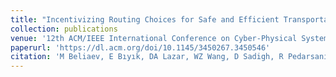 ```yaml
---
title: "Incentivizing Routing Choices for Safe and Efficient Transportation in the Face of the COVID-19 Pandemic"
collection: publications
venue: '12th ACM/IEEE International Conference on Cyber-Physical Systems (ICCPS), Nashville, Tennessee, USA, May 2021'
paperurl: 'https://dl.acm.org/doi/10.1145/3450267.3450546'
citation: 'M Beliaev, E Bıyık, DA Lazar, WZ Wang, D Sadigh, R Pedarsani.'
---
```


<!-- <iframe width="560" height="315" src="https://www.youtube.com/embed/XeffxOXrIIM" title="YouTube video player" frameborder="0" allow="accelerometer; autoplay; clipboard-write; encrypted-media; gyroscope; picture-in-picture" allowfullscreen></iframe> -->

<!-- [Download paper here](https://arxiv.org/pdf/2012.15749.pdf) -->
